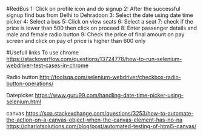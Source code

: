 #RedBus
1: Click on profile icon and do signup
2: After the successful signup find bus from Delhi to Dehradoon
3: Select the date  using date time picker
4: Select a bus 
5: Click on view seats
6: Select a seat
7: check if the price is lower than 500 then click on  proceed
8: Enter passenger details and male and female radio button
9: Check the price of final amount on pay screen and click on pay of price is higher than 600 only


#Usefull links
To use chrome
https://stackoverflow.com/questions/13724778/how-to-run-selenium-webdriver-test-cases-in-chrome

Radio button
http://toolsqa.com/selenium-webdriver/checkbox-radio-button-operations/

Datepicker
https://www.guru99.com/handling-date-time-picker-using-selenium.html

canvas
https://sqa.stackexchange.com/questions/3253/how-to-automate-the-action-on-a-canvas-object-when-the-canvas-element-has-no-na
https://chariotsolutions.com/blog/post/automated-testing-of-html5-canvas/
